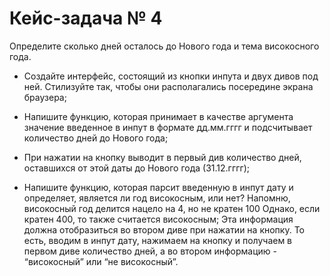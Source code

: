 # Кейс-задача № 4

Определите сколько дней осталось до Нового года и тема високосного года. 

- Создайте интерфейс, состоящий из кнопки инпута и двух дивов под ней. Стилизуйте так, чтобы они располагались посередине экрана браузера; 

- Напишите функцию, которая принимает в качестве аргумента значение введенное в инпут в формате дд.мм.гггг и подсчитывает количество дней до Нового года; 

- При нажатии на кнопку выводит в первый див количество дней, оставшихся от этой даты до Нового года (31.12.гггг); 

- Напишите функцию, которая парсит введенную в инпут дату и определяет, является ли год високосным, или нет? Напомню, високосный год делится нацело на 4, но не кратен 100 Однако, если кратен 400, то также считается високосным; Эта информация должна отобразиться во втором диве при нажатии на кнопку. То есть, вводим в инпут дату, нажимаем на кнопку и получаем в первом диве количество дней, а во втором информацию - “високосный” или “не високосный”.